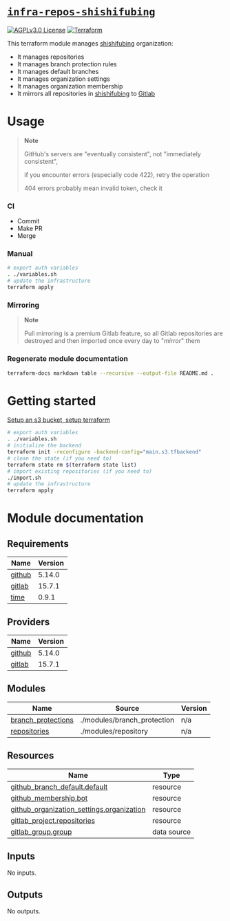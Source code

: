 # [`infra-repos-shishifubing`][repo-url]

<!-- shields -->

[![AGPLv3.0 License][license-shield]][license-url]
[![Terraform][terraform-workflow-shield]][terraform-workflow-url]

<!-- description -->

This terraform module manages [shishifubing][owner-url] organization:

- It manages repositories
- It manages branch protection rules
- It manages default branches
- It manages organization settings
- It manages organization membership
- It mirrors all repositories in [shishifubing][owner-url] to [Gitlab][owner-gitlab-url]

<!-- usage -->

# Usage

> **Note**
>
> GitHub's servers are "eventually consistent", not "immediately consistent",
>
> if you encounter errors (especially code 422), retry the operation
>
> 404 errors probably mean invalid token, check it

### CI

- Commit
- Make PR
- Merge

### Manual

```bash
# export auth variables
. ./variables.sh
# update the infrastructure
terraform apply
```

### Mirroring

> **Note**
>
> Pull mirroring is a premium Gitlab feature,
> so all Gitlab repositories are destroyed and then imported once every day to
> "_mirror_" them

### Regenerate module documentation

```bash
terraform-docs markdown table --recursive --output-file README.md .
```

# Getting started

[Setup an s3 bucket, setup terraform][setup-url]

```bash
# export auth variables
. ./variables.sh
# initialize the backend
terraform init -reconfigure -backend-config="main.s3.tfbackend"
# clean the state (if you need to)
terraform state rm $(terraform state list)
# import existing repositories (if you need to)
./import.sh
# update the infrastructure
terraform apply
```

<!-- relative links -->

[branch_protection]: ./modules/branch_protection/
[repository]: ./modules/repository/

<!-- project links -->

[repo-url]: https://github.com/shishifubing/infra-repos-shishifubing
[license-url]: https://github.com/shishifubing/infra-repos-shishifubing/actions/workflows/terraform.yml
[terraform-workflow-url]: https://github.com/

<!-- shield links -->

[terraform-workflow-shield]: https://img.shields.io/github/actions/workflow/status/shishifubing/infra-repos-shishifubing/terraform.yml?label=Terraform&style=for-the-badge
[license-shield]: https://img.shields.io/github/license/shishifubing/infra-repos-shishifubing.svg?style=for-the-badge

<!-- external links -->

[owner-url]: https://github.com/shishifubing
[owner-gitlab-url]: https://gitlab.com/shishifubing
[setup-url]: https://github.com/shishifubing/infra-cloud-shishifubing.com/tree/main/cloud/yandex#setup-terraform-backend-and-local-environment

# Module documentation

<!-- BEGIN_TF_DOCS -->
## Requirements

| Name | Version |
|------|---------|
| <a name="requirement_github"></a> [github](#requirement\_github) | 5.14.0 |
| <a name="requirement_gitlab"></a> [gitlab](#requirement\_gitlab) | 15.7.1 |
| <a name="requirement_time"></a> [time](#requirement\_time) | 0.9.1 |

## Providers

| Name | Version |
|------|---------|
| <a name="provider_github"></a> [github](#provider\_github) | 5.14.0 |
| <a name="provider_gitlab"></a> [gitlab](#provider\_gitlab) | 15.7.1 |

## Modules

| Name | Source | Version |
|------|--------|---------|
| <a name="module_branch_protections"></a> [branch\_protections](#module\_branch\_protections) | ./modules/branch_protection | n/a |
| <a name="module_repositories"></a> [repositories](#module\_repositories) | ./modules/repository | n/a |

## Resources

| Name | Type |
|------|------|
| [github_branch_default.default](https://registry.terraform.io/providers/integrations/github/5.14.0/docs/resources/branch_default) | resource |
| [github_membership.bot](https://registry.terraform.io/providers/integrations/github/5.14.0/docs/resources/membership) | resource |
| [github_organization_settings.organization](https://registry.terraform.io/providers/integrations/github/5.14.0/docs/resources/organization_settings) | resource |
| [gitlab_project.repositories](https://registry.terraform.io/providers/gitlabhq/gitlab/15.7.1/docs/resources/project) | resource |
| [gitlab_group.group](https://registry.terraform.io/providers/gitlabhq/gitlab/15.7.1/docs/data-sources/group) | data source |

## Inputs

No inputs.

## Outputs

No outputs.
<!-- END_TF_DOCS -->
